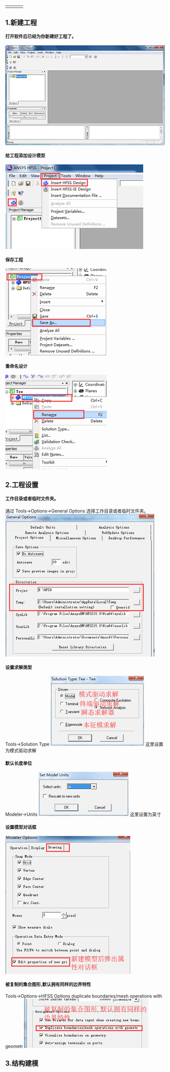 | | | | |
|-- |-- |--| --|
|  | | | |

## 1.新建工程
#### 打开软件后已经为你新建好工程了。
![](/assets/HFSS-NewProject.jpg)

#### 给工程添加设计模型
![](/assets/HFSS-NewProject1.png)

#### 保存工程
![](/assets/HFSS-NewProject2.png)

#### 重命名设计
![](/assets/HFSS-NewProject3.png)

## 2.工程设置
#### 工作目录或者临时文件夹。
通过 Tools->Options->General Options 选择工作目录或者临时文件夹。
![](/assets/HFSS-ProjectSet.png)

#### 设置求解类型
Tools->Solution Type 
![](/assets/HFSS-ProjectSet1.png)
这里设置为模式驱动求解

#### 默认长度单位
Modeler->Units
![](/assets/HFSS-ProjectSet2.png)
这里设置为英寸

#### 设置模型对话框
![](/assets/HFSS-ProjectSet3.png)

#### 被复制的集合图形,默认拥有同样的边界特性
Tools->Options->HFSS Options duplicate boundaries/mesh operations with geometr
![](/assets/HFSS-ProjectSet4.png)

## 3.结构建模





